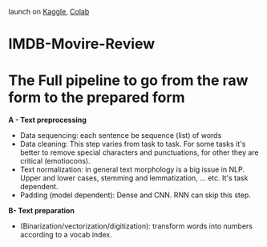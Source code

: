 launch on <a href='https://www.kaggle.com/code/ibrahimelsayed182/full-pipeline-of-text-preprocessing-bow-model'>Kaggle</a>, <a href='https://colab.research.google.com/drive/1AHhj8BR3KGJ-dtf-Glc6uPitJs-1D8tM?usp=sharing'>Colab</a>
# IMDB-Movire-Review
# The Full pipeline to go from the raw form to the prepared form

__A - Text preprocessing__

  - Data sequencing: each sentence be sequence (list) of words
  - Data cleaning: This step varies from task to task. For some tasks it's better to remove special characters and punctuations, for other they are critical (emotiocons).
  - Text normalization: in general text morphology is a big issue in NLP. Upper and lower cases, stemming and lemmatization, ... etc. It's task dependent.
  - Padding (model dependent): Dense and CNN. RNN can skip this step.

__B- Text preparation__

  - (Binarization/vectorization/digitization): transform words into numbers according to a vocab index.

